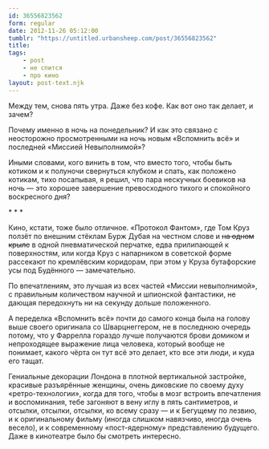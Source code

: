 ```yaml
---
id: 36556823562
form: regular
date: 2012-11-26 05:12:00
tumblr: "https://untitled.urbansheep.com/post/36556823562"
title:
tags:
    - post
    - не спится
    - про кино
layout: post-text.njk
---
```


<p>Между тем, снова пять утра. Даже без кофе. Как вот оно так делает, и зачем?</p>

<p>Почему именно в ночь на понедельник? И как это связано с неосторожно просмотренными на ночь новым «Вспомнить всё» и последней «Миссией Невыполнимой»?</p>

<p>Иными словами, кого винить в том, что вместо того, чтобы быть котиком и к полуночи свернуться клубком и спать, как положено котикам, тихо посапывая, я решил, что пара нескучных боевиков на ночь — это хорошее завершение превосходного тихого и спокойного воскресного дня?</p>

<p class="splitter">* * *</p>

<p>Кино, кстати, тоже было отличное. «Протокол Фантом», где Том Круз ползёт по внешним стёклам Бурж Дубая на честном слове и <s>на одном крыле</s> в одной пневматической перчатке, едва прилипающей к поверхностям, или когда Круз с напарником в советской форме рассекают по кремлёвским коридорам, при этом у Круза бутафорские усы под Будённого — замечательно.</p>

<p>По впечатлениям, это лучшая из всех частей «Миссии невыполнимой», с правильным количеством научной и шпионской фантастики, не дающая передохнуть ни на секунду дольше положенного.</p>

<p>А переделка «Вспомнить всё» почти до самого конца была на голову выше своего оригинала со Шварцнеггером, не в последнюю очередь потому, что у Фаррелла гораздо лучше получаются брови домиком и непроходящее выражение лица человека, который вообще не понимает, какого чёрта он тут всё это делает, кто все эти люди, и куда его тащат.</p>

<p>Гениальные декорации Лондона в плотной вертикальной застройке, красивые разъярённые женщины, очень диковские по своему духу «ретро-технологии», когда для того, чтобы в мозг встроить впечатления и воспоминания, тебе загоняют в вену иглу в пять сантиметров, и отсылки, отсылки, отсылки, ко всему сразу — и к Бегущему по лезвию, и к оригинальному фильму (иногда слишком навязчиво, иногда очень весело), и к современному «пост-ядерному» представлению будущего. Даже в кинотеатре было бы смотреть интересно.</p>

